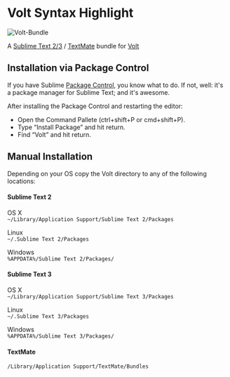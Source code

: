 Volt Syntax Highlight
=====================

![Volt-Bundle](http://www.phalconphp.com/img/volt-bundle.jpg)

A [Sublime Text 2/3](http://www.sublimetext.com/) / [TextMate](http://macromates.com/) bundle for [Volt](http://docs.phalconphp.com/en/latest/reference/volt.html)

Installation via Package Control
--------------------------------
If you have Sublime [Package Control](https://sublime.wbond.net/docs/usage), you know what to do. If not, well: it's a package manager for Sublime Text; and it's awesome.

After installing the Package Control and restarting the editor:

* Open the Command Pallete (ctrl+shift+P or cmd+shift+P).
* Type “Install Package” and hit return.
* Find “Volt” and hit return.

Manual Installation
-------------------
Depending on your OS copy the Volt directory to any of the following locations:

#### Sublime Text 2

OS X  
`~/Library/Application Support/Sublime Text 2/Packages`

Linux  
`~/.Sublime Text 2/Packages`

Windows  
`%APPDATA%/Sublime Text 2/Packages/`

#### Sublime Text 3

OS X  
`~/Library/Application Support/Sublime Text 3/Packages`

Linux  
`~/.Sublime Text 3/Packages`

Windows  
`%APPDATA%/Sublime Text 3/Packages/`

#### TextMate

`/Library/Application Support/TextMate/Bundles`

